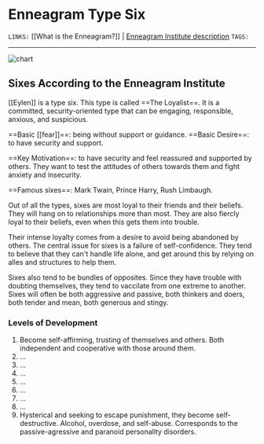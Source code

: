 # Enneagram Type Six
`LINKS:` [[What is the Enneagram?]] | [Enneagram Institute description](https://www.enneagraminstitute.com/type-6)
`TAGS:` 

---
![chart](https://images.squarespace-cdn.com/content/v1/585179fe1b631b51e1837bac/1482154861533-011M04CIAIIUKIEKVNSC/ke17ZwdGBToddI8pDm48kGJhuUC4fYhB0qr4zYQ1TANZw-zPPgdn4jUwVcJE1ZvWEtT5uBSRWt4vQZAgTJucoTqqXjS3CfNDSuuf31e0tVF5wAUowfLoeyHki4sxHpjkbq6xH0spp_o6E8WxvA3humQ6l2WM7tn7mqHTODzkmeM/image-asset.gif?format=500w)

## Sixes According to the Enneagram Institute
[[Eylen]] is a type six. This type is called ==The Loyalist==. It is a committed, security-oriented type that can be engaging, responsible, anxious, and suspicious. 

==Basic [[fear]]==: being without support or guidance.
==Basic Desire==: to have security and support. 

==Key Motivation==: to have security and feel reassured and supported by others. They want to test the attitudes of others towards them and fight anxiety and insecurity. 

==Famous sixes==: Mark Twain, Prince Harry, Rush Limbaugh. 

Out of all the types, sixes are most loyal to their friends and their beliefs. They will hang on to relationships more than most. They are also fiercly loyal to their beliefs, even when this gets them into trouble. 

Their intense loyalty comes from a desire to avoid being abandoned by others. The central issue for sixes is a failure of self-confidence. They tend to believe that they can't handle life alone, and get around this by relying on alles and structures to help them. 

Sixes also tend to be bundles of opposites. Since they have trouble with doubting themselves, they tend to vaccilate from one extreme to another. Sixes will often be both aggressive and passive, both thinkers and doers, both tender and mean, both generous and stingy. 

### Levels of Development
1. Become self-affirming, trusting of themselves and others. Both independent and cooperative with those around them. 
2. ...
3. ...
4. ...
5. ...
6. ...
7. ...
8. ...
9. Hysterical and seeking to escape punishment, they become self-destructive. Alcohol, overdose, and self-abuse. Corresponds to the passive-agressive and paranoid personality disorders. 